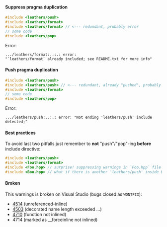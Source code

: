 #### Suppress pragma duplication
```cpp
#include <leathers/push>
#include <leathers/format>
#include <leathers/format> // <--- redundant, probably error
// some code
#include <leathers/pop>
```
Error:
```
.../leathers/format:..:.: error:
"`leathers/format` already included; see README.txt for more info"
```

#### Push pragma duplication
```cpp
#include <leathers/push>
#include <leathers/push> // <--- redundant, already "pushed", probably error
#include <leathers/format>
// some code
#include <leathers/pop>
```
Error:
```
.../leathers/push:..:.: error: "Not ending 'leathers/push' include detected;"
```

#### Best practices
To avoid last two pitfalls just remember to **not** "push"/"pop"-ing **before** include directive:
```cpp
#include <leathers/push>
#include <leathers/format>
#include <Foo.hpp> // surprise! suppressing warnings in `Foo.hpp` file
#include <Boo.hpp> // what if there is another 'leathers/push' inside Boo.hpp?
```

#### Broken
This warnings is broken on Visual Studio (bugs closed as `WONTFIX`):
* [4514](https://connect.microsoft.com/VisualStudio/feedback/details/893419) (unreferenced-inline)
* [4503](https://connect.microsoft.com/VisualStudio/feedback/details/898267) (decorated name length exceeded ...)
* [4710](https://connect.microsoft.com/VisualStudio/feedback/details/898281) (function not inlined)
* 4714 (marked as __forceinline not inlined)